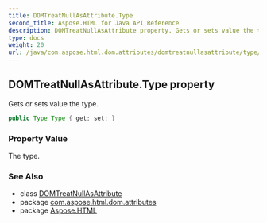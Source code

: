 ```yaml
---
title: DOMTreatNullAsAttribute.Type
second_title: Aspose.HTML for Java API Reference
description: DOMTreatNullAsAttribute property. Gets or sets value the type
type: docs
weight: 20
url: /java/com.aspose.html.dom.attributes/domtreatnullasattribute/type/
---
```

## DOMTreatNullAsAttribute.Type property

Gets or sets value the type.

```java
public Type Type { get; set; }
```

### Property Value

The type.

### See Also

* class [DOMTreatNullAsAttribute](../)
* package [com.aspose.html.dom.attributes](../../domtreatnullasattribute/)
* package [Aspose.HTML](../../../)
